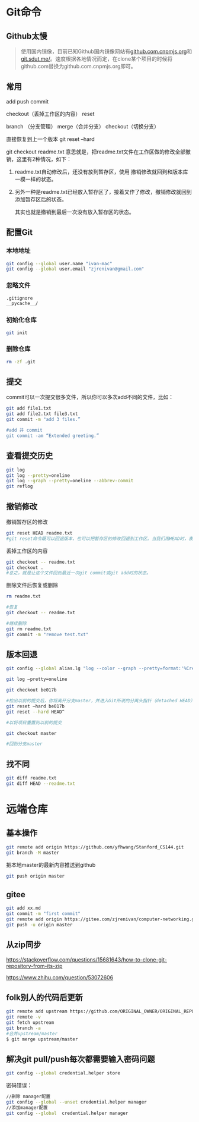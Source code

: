 # Git命令

## Github太慢

> 使用国内镜像，目前已知Github国内镜像网站有[github.com.cnpmjs.org](https://github.com.cnpmjs.org/)和[git.sdut.me/](https://git.sdut.me/)。速度根据各地情况而定，在clone某个项目的时候将github.com替换为github.com.cnpmjs.org即可。



## 常用

add push commit

checkout（丢掉工作区的内容） reset

branch （分支管理） merge（合并分支） checkout（切换分支）

直接恢复到上一个版本 git reset –hard 



git checkout readme.txt 意思就是，把readme.txt文件在工作区做的修改全部撤销，这里有2种情况，如下：

1. readme.txt自动修改后，还没有放到暂存区，使用 撤销修改就回到和版本库一模一样的状态。

2. 另外一种是readme.txt已经放入暂存区了，接着又作了修改，撤销修改就回到添加暂存区后的状态。

   其实也就是撤销到最后一次没有放入暂存区的状态。

## 配置Git

### 本地地址

```bash
git config --global user.name "ivan-mac"
git config --global user.email "zjrenivan@gmail.com"
```

### 忽略文件

```bash
.gitignore
__pycache__/
```

### 初始化仓库

```bash
git init
```

### 删除仓库

```bash
rm -zf .git
```



## 提交

commit可以一次提交很多文件，所以你可以多次add不同的文件，比如：

```bash
git add file1.txt
git add file2.txt file3.txt
git commit -m "add 3 files.”

#add 并 commit
git commit -am “Extended greeting.”
```





## 查看提交历史

```bash
git log
git log --pretty=oneline
git log --graph --pretty=oneline --abbrev-commit
git reflog
```



## 撤销修改



撤销暂存区的修改

```bash
git reset HEAD readme.txt
#git reset命令既可以回退版本，也可以把暂存区的修改回退到工作区。当我们用HEAD时，表示最新的版本。
```



丢掉工作区的内容

```bash
git checkout -- readme.txt
git checkout .
#总之，就是让这个文件回到最近一次git commit或git add时的状态。
```



删除文件后恢复或删除

```bash
rm readme.txt

#恢复
git checkout -- readme.txt

#继续删除
git rm readme.txt
git commit -m "remove test.txt"
```





## 版本回退



```bash
git config --global alias.lg "log --color --graph --pretty=format:'%Cred%h%Creset -%C(yellow)%d%Creset %s %Cgreen(%cr) %C(bold blue)<%an>%Creset' --abbrev-commit"
```



```bash
git log —pretty=oneline

git checkout be017b

#检出以前的提交后，你将离开分支master，并进入Git所说的分离头指针（detached HEAD） 状态。
git reset —hard be017b
git reset --hard HEAD^

#以将项目重置到以前的提交

git checkout master

#回到分支master
```

## 找不同

```bash
git diff readme.txt
git diff HEAD --readme.txt
```





# 远端仓库

## 基本操作

```bash
git remote add origin https://github.com/yfhwang/Stanford_CS144.git
git branch -M master
```



把本地master的最新内容推送到github

```bash
git push origin master
```



## gitee

```bash
git add xx.md
git commit -m "first commit"
git remote add origin https://gitee.com/zjrenivan/computer-networking.git
git push -u origin master
```



## 从zip同步

https://stackoverflow.com/questions/15681643/how-to-clone-git-repository-from-its-zip

https://www.zhihu.com/question/53072606

## folk别人的代码后更新

```bash
git remote add upstream https://github.com/ORIGINAL_OWNER/ORIGINAL_REPO.git
git remote -v
git fetch upstream
git branch -a
#合并upstream/master
$ git merge upstream/master
```

## 解决git pull/push每次都需要输入密码问题

```sh
git config --global credential.helper store
```



密码错误：

```sh
//删除 manager配置
git config --global --unset credential.helper manager
//添加manager配置
git config --global  credential.helper manager
```


